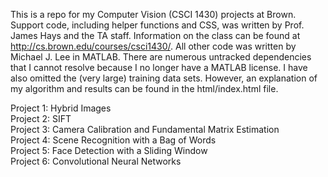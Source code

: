 This is a repo for my Computer Vision (CSCI 1430) projects at Brown. Support code, including helper functions and CSS, was written by Prof. James Hays and the TA staff. Information on the class can be found at http://cs.brown.edu/courses/csci1430/. All other code was written by Michael J. Lee in MATLAB. There are numerous untracked dependencies that I cannot resolve because I no longer have a MATLAB license. I have also omitted the (very large) training data sets. However, an explanation of my algorithm and results can be found in the html/index.html file.


Project 1: Hybrid Images <br /> 
Project 2: SIFT <br />
Project 3: Camera Calibration and Fundamental Matrix Estimation <br />
Project 4: Scene Recognition with a Bag of Words <br />
Project 5: Face Detection with a Sliding Window <br />
Project 6: Convolutional Neural Networks <br />
